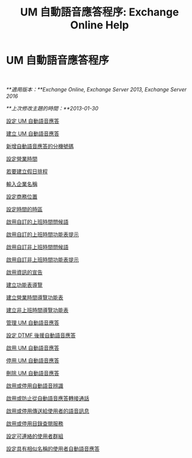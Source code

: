 ﻿---
title: 'UM 自動語音應答程序: Exchange Online Help'
TOCTitle: UM 自動語音應答程序
ms:assetid: 9e59d68f-e11a-49b0-ac6b-88061761fd45
ms:mtpsurl: https://technet.microsoft.com/zh-tw/library/JJ822155(v=EXCHG.150)
ms:contentKeyID: 50554051
ms.date: 05/23/2018
mtps_version: v=EXCHG.150
ms.translationtype: MT
---

# UM 自動語音應答程序

 

_**適用版本：**Exchange Online, Exchange Server 2013, Exchange Server 2016_

_**上次修改主題的時間：**2013-01-30_

[設定 UM 自動語音應答](set-up-a-um-auto-attendant-exchange-2013-help.md)

[建立 UM 自動語音應答](create-a-um-auto-attendant-exchange-2013-help.md)

[新增自動語音應答的分機號碼](add-an-auto-attendant-extension-number-exchange-2013-help.md)

[設定營業時間](configure-business-hours-exchange-2013-help.md)

[若要建立假日排程](create-a-holiday-schedule-exchange-2013-help.md)

[輸入企業名稱](enter-a-business-name-exchange-2013-help.md)

[設定商務位置](set-a-business-location-exchange-2013-help.md)

[設定時間的時區](configure-the-time-zone-exchange-2013-help.md)

[啟用自訂的上班時間問候語](enable-a-customized-business-hours-greeting-exchange-2013-help.md)

[啟用自訂的上班時間功能表提示](enable-a-customized-business-hours-menu-prompt-exchange-2013-help.md)

[啟用自訂非上班時間問候語](enable-a-customized-non-business-hours-greeting-exchange-2013-help.md)

[啟用自訂非上班時間功能表提示](enable-a-customized-non-business-hours-menu-prompt-exchange-2013-help.md)

[啟用資訊的宣告](enable-an-informational-announcement-exchange-2013-help.md)

[建立功能表導覽](create-menu-navigation-exchange-2013-help.md)

[建立營業時間導覽功能表](create-business-hours-navigation-menus-exchange-2013-help.md)

[建立非上班時間導覽功能表](create-non-business-hours-navigation-menus-exchange-2013-help.md)

[管理 UM 自動語音應答](manage-a-um-auto-attendant-exchange-2013-help.md)

[設定 DTMF 後援自動語音應答](configure-a-dtmf-fallback-auto-attendant-exchange-2013-help.md)

[啟用 UM 自動語音應答](enable-a-um-auto-attendant-exchange-2013-help.md)

[停用 UM 自動語音應答](disable-a-um-auto-attendant-exchange-2013-help.md)

[刪除 UM 自動語音應答](delete-a-um-auto-attendant-exchange-2013-help.md)

[啟用或停用自動語音辨識](enable-or-disable-automatic-speech-recognition-exchange-2013-help.md)

[啟用或防止從自動語音應答轉接通話](enable-or-prevent-transferring-calls-from-an-auto-attendant-exchange-2013-help.md)

[啟用或停用傳送給使用者的語音訊息](enable-or-disable-sending-voice-messages-to-users-exchange-2013-help.md)

[啟用或停用目錄查閱服務](enable-or-disable-directory-lookups-exchange-2013-help.md)

[設定可連絡的使用者群組](configure-the-group-of-users-that-can-be-contacted-exchange-2013-help.md)

[設定具有相似名稱的使用者自動語音應答](configure-an-auto-attendant-for-users-who-have-similar-names-exchange-2013-help.md)

